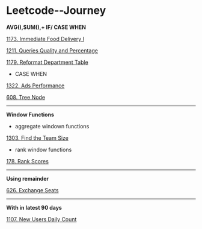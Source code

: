 # Leetcode--Journey
**AVG(),SUM(),+ IF/ CASE WHEN**

[1173. Immediate Food Delivery I](https://github.com/Yingtong-Z/Leetcode--Journey/blob/140450c477cdaf4930d179fb7484b01c96fa971a/SQL/1173.%20Immediate%20Food%20Delivery%20I.md)

[1211. Queries Quality and Percentage](https://github.com/Yingtong-Z/Leetcode--Journey/blob/b12a8f654bf656194b6cd90b33bf3dd4f7c1dce8/SQL/1211.%20Queries%20Quality%20and%20Percentage.md)

[1179. Reformat Department Table](https://github.com/Yingtong-Z/Leetcode--Journey/blob/140450c477cdaf4930d179fb7484b01c96fa971a/SQL/1179.%20Reformat%20Department%20Table.md)

* CASE WHEN

[1322. Ads Performance](https://github.com/Yingtong-Z/Leetcode--Journey/blob/b2413b0eb8c5a78dc711fc5c83c09008246f8977/SQL/1322.%20Ads%20Performance.md)

[608. Tree Node](https://github.com/Yingtong-Z/Leetcode--Journey/blob/b1ede905cffaab311f28b5aa6456c63ac584e162/SQL_Medium/608.%20Tree%20Node.md)


-------

**Window Functions**

* aggregate windown functions

[1303. Find the Team Size](https://github.com/Yingtong-Z/Leetcode--Journey/blob/30335bc0de9737601033151fc74cd12f121b08fb/SQL/1303.%20Find%20the%20Team%20Size.md)

* rank window functions

[178. Rank Scores](https://github.com/Yingtong-Z/Leetcode--Journey/blob/d6620d2e00aac63fe680d0e186d725a365a78711/SQL_Medium/178.%20Rank%20Scores.md)

-------

**Using remainder**

[626. Exchange Seats](https://github.com/Yingtong-Z/Leetcode--Journey/blob/8bd8885c4b2be421325a8c31dd4fcc066569dc46/SQL_Medium/626.%20Exchange%20Seats.md)

-----
**With in latest 90 days**

[1107. New Users Daily Count](https://github.com/Yingtong-Z/Leetcode--Journey/blob/d7efecdb633fb41299a2310c46885df324937c4b/SQL_Medium/1107.%20New%20Users%20Daily%20Count.md)
